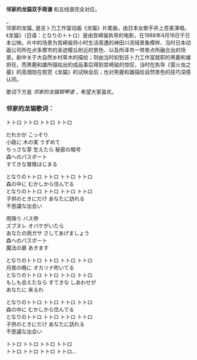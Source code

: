 

**邻家的龙猫双手简谱** 和五线谱完全对应。

_  
邻家的龙猫_
是吉卜力工作室动画《龙猫》片尾曲，由日本女歌手井上杏美演唱。《龙猫》（日语：となりのトトロ）是由宫崎骏执导的电影，在1988年4月16日于日本公映。片中的场景为宫崎骏将小时生活周遭的神田川流域景象模样、当时日本动画公司所在点多摩市的圣迹樱丘附近的景色、以及所泽市一带景点所融合出的场景。剧中关于大自然乡村草木的描绘；则由当时初到吉卜力工作室就职的男鹿和雄担任，而男鹿和雄所描绘出的成品事后得到宫崎骏的惊叹，当时在执导《萤火虫之墓》的高畑勋在观赏《龙猫》的试映会后；也对男鹿和雄描绘自然景色的技巧深感认同。

  
歌词下方是 _邻家的龙猫钢琴谱_ ，希望大家喜欢。

### 邻家的龙猫歌词：

トトロ トトロ トトロ トトロ

だれかが こっそり  
小路に 木の実 うずめて  
ちっさな芽 生えたら 秘密の暗号  
森へのパスポート  
すてきな冒険はじまる

となりのトトロ トトロ トトロ トトロ  
森の中に むかしから住んでる  
となりのトトロ トトロ トトロ トトロ  
子供のときにだけ あなたに訪れる  
不思議な出会い

雨降り バス停  
ズブヌレ オバケがいたら  
あなたの雨ガサ さしてあげましょう  
森へのパスポート  
魔法の扉 あきます

となりのトトロ トトロ トトロ トトロ  
月夜の晩に オカリナ吹いてる  
となりのトトロ トトロ トトロ トトロ  
もしも会えたなら すてきな しあわせが  
あなたに 来るわ

となりのトトロ トトロ トトロ トトロ  
森の中に むかしから住んでる  
となりのトトロ トトロ トトロ トトロ  
子供のときにだけ あなたに訪れる  
不思議な出会い

トトロ トトロ トトロ トトロ  
トトロ トトロ トトロ トトロ…

